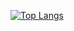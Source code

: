[![Top Langs](https://github-readme-stats.vercel.app/api/top-langs/?username=cristiandiiorio)](https://github.com/anuraghazra/github-readme-stats)
